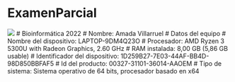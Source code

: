 # ExamenParcial #
<img src="https://upload.wikimedia.org/wikipedia/commons/thumb/8/82/Gnu-bash-logo.svg/2560px-Gnu-bash-logo.svg.png">
# Bioinformática 2022
# Nombre: Amada Villarruel 
# Datos del equipo  
# Nombre del dispositivo: LAPTOP-9DM4Q23O 
# Procesador: AMD Ryzen 3 5300U with Radeon Graphics, 2.60 GHz
# RAM instalada: 8,00 GB (5,86 GB usable) 
# Identificador del dispositivo: 1D259B27-7E03-44AF-BB4D-98D850BBFAF5
# Id del producto: 00327-31101-36014-AAOEM 
# Tipo de sistema: Sistema operativo de 64 bits, procesador basado en x64 
